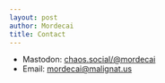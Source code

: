```yaml
---
layout: post
author: Mordecai
title: Contact
---
```


- Mastodon: [chaos.social/@mordecai](https://chaos.social/@mordecai)
- Email: [mordecai@malignat.us](mailto:mordecai+blog@malignat.us)
